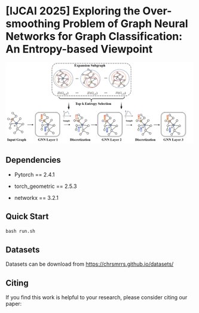 # [IJCAI 2025] Exploring the Over-smoothing Problem of Graph Neural Networks for Graph Classification: An Entropy-based Viewpoint

<img src=".\Framework.png">  

## Dependencies

- Pytorch == 2.4.1 

- torch_geometric == 2.5.3

- networkx == 3.2.1

## Quick Start

```python
bash run.sh
```

## Datasets
 Datasets can be download from https://chrsmrrs.github.io/datasets/

## Citing

If you find this work is helpful to your research, please consider citing our paper:


